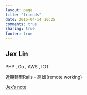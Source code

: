 ```yaml
---
layout: page
title: "friends"
date: 2015-04-14 10:25
comments: true
sharing: true
footer: true
---
```


<div id="blog-about">

  <h2>Jex Lin</h2>
  <p>PHP , Go , AWS , IOT</p>
  <p>近期轉型Rails - 高雄(remote working)</p>
  <a href="http://blog.jex.tw/" target="_blank">Jex’s note</a>
</div>

